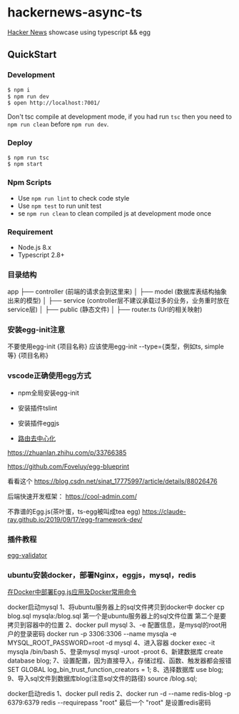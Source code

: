 # hackernews-async-ts

[Hacker News](https://news.ycombinator.com/) showcase using typescript && egg

## QuickStart

### Development

```bash
$ npm i
$ npm run dev
$ open http://localhost:7001/
```

Don't tsc compile at development mode, if you had run `tsc` then you need to `npm run clean` before `npm run dev`.

### Deploy

```bash
$ npm run tsc
$ npm start
```

### Npm Scripts

- Use `npm run lint` to check code style
- Use `npm test` to run unit test
- se `npm run clean` to clean compiled js at development mode once

### Requirement

- Node.js 8.x
- Typescript 2.8+

### 目录结构
app
  ├── controller (前端的请求会到这里来)
  │
  ├── model (数据库表结构抽象出来的模型)
  │
  ├── service (controller层不建议承载过多的业务，业务重时放在service层)
  │
  ├── public (静态文件)
  │
  ├── router.ts (Url的相关映射)


### 安装egg-init注意
不要使用egg-init {项目名称}
应该使用egg-init --type={类型，例如ts, simple等} {项目名称}


### vscode正确使用egg方式
* npm全局安装egg-init
* 安装插件tslint
* 安装插件eggjs


* [路由去中心化](https://blog.csdn.net/weixin_30535167/article/details/99399220)



https://zhuanlan.zhihu.com/p/33766385

https://github.com/Foveluy/egg-blueprint

看看这个
https://blog.csdn.net/sinat_17775997/article/details/88026476


后端快速开发框架：
https://cool-admin.com/

不靠谱的Egg.js(茶叶蛋，ts-egg被叫成tea egg)
https://claude-ray.github.io/2019/09/17/egg-framework-dev/


### 插件教程
[egg-validator](https://www.cnblogs.com/hengyumo/p/11134619.html)



### ubuntu安装docker，部署Nginx，eggjs，mysql，redis



[在Docker中部署Egg.js应用及Docker常用命令](https://www.jianshu.com/p/8cd7ba8bc3d5)


docker启动mysql
1、将ubuntu服务器上的sql文件拷贝到docker中
docker cp blog.sql mysqla:/blog.sql
第一个是ubuntu服务器上的sql文件位置
第二个是要拷贝到容器中的位置
2、docker pull mysql
3、-e 配置信息，是mysql的root用户的登录密码
docker run -p 3306:3306 --name mysqla -e MYSQL_ROOT_PASSWORD=root -d mysql
4、进入容器
docker exec -it mysqla /bin/bash
5、登录mysql
mysql -uroot -proot
6、新建数据库
create database blog;
7、设置配置，因为直接导入，存储过程、函数、触发器都会报错
SET GLOBAL log_bin_trust_function_creators = 1;
8、选择数据库
use blog;
9、导入sql文件到数据库blog(注意sql文件的路径)
source /blog.sql;


docker启动redis
1、docker pull redis
2、docker run -d --name redis-blog -p 6379:6379 redis --requirepass "root"
最后一个 "root" 是设置redis密码
